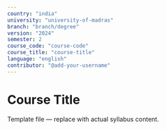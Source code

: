 ```yaml
---
country: "india"
university: "university-of-madras"
branch: "branch/degree"
version: "2024"
semester: 2
course_code: "course-code"
course_title: "course-title"
language: "english"
contributor: "@add-your-username"
---
```


# Course Title

Template file — replace with actual syllabus content.
